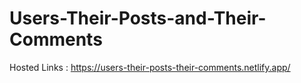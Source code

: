 # Users-Their-Posts-and-Their-Comments
Hosted Links : https://users-their-posts-their-comments.netlify.app/
